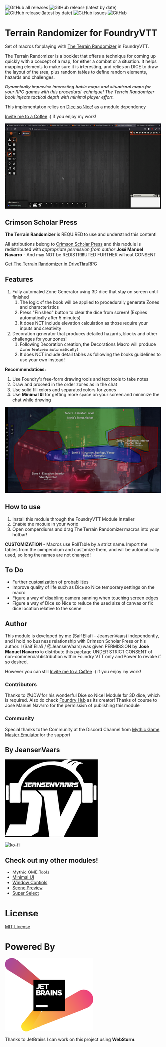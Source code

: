 ![GitHub all releases](https://img.shields.io/github/downloads/saif-ellafi/foundryvtt-terrain-randomizer/total?logo=GitHub) ![GitHub release (latest by date)](https://img.shields.io/github/downloads/saif-ellafi/foundryvtt-terrain-randomizer/latest/total) ![GitHub release (latest by date)](https://img.shields.io/github/v/release/saif-ellafi/foundryvtt-terrain-randomizer) ![GitHub issues](https://img.shields.io/github/issues-raw/saif-ellafi/foundryvtt-terrain-randomizer) ![GitHub](https://img.shields.io/github/license/saif-ellafi/foundryvtt-terrain-randomizer)
# Terrain Randomizer for FoundryVTT

Set of macros for playing
with [The Terrain Randomizer](https://www.drivethrurpg.com/product/359218/The-Terrain-Randomizer) in FoundryVTT.

The Terrain Randomizer is a booklet that offers a technique for coming up quickly with a concept of a map, for either a combat or a situation. It helps mapping elements to make sure it is interesting, and relies on DICE to draw the layout of the area, plus random tables to define random elements, hazards and challenges.

_Dynamically improvise interesting battle maps and situational maps for your RPG games with this procedural technique!
The Terrain Randomizer book injects tactical depth with minimal player effort._

This implementation relies on [Dice so Nice!](https://foundryvtt.com/packages/dice-so-nice) as a module dependency

[Invite me to a Coffee](#by-jeansenvaars) :) if you enjoy my work!

![randomizer-example.gif](randomizer-example.gif)

## Crimson Scholar Press

**The Terrain Randomizer** is REQUIRED to use and understand this content!

All attributions belong to [Crimson Scholar Press](https://www.drivethrurpg.com/browse/pub/19647/Crimson-Scholar-Press)
and this module is redistributed with _appropriate permission from author_ **José Manuel Navarro** - And may NOT be REDISTRIBUTED FURTHER without CONSENT

[Get The Terrain Randomizer in DriveThruRPG](https://www.drivethrurpg.com/product/359218/The-Terrain-Randomizer)

## Features

1. Fully automated Zone Generator using 3D dice that stay on screen until finished
   1. The logic of the book will be applied to procedurally generate Zones and characteristics
   2. Press "Finished" button to clear the dice from screen! (Expires automatically after 5 minutes)
   3. It does NOT include elevation calculation as those require your inputs and creativity
2. Decoration generator that produces detailed hazards, blocks and other challenges for your zones!
   1. Following Decoration creation, the Decorations Macro will produce Zone features automatically!
   2. It does NOT include detail tables as following the books guidelines to use your own instead!

**Recommendations:** 
1. Use Foundry's free-form drawing tools and text tools to take notes
2. Draw and proceed in the order zones as in the chat
3. Use solid fill colors and separated colors for zones 
4. Use **Minimal UI** for getting more space on your screen and minimize the chat while drawing

![example.png](example.png)

## How to use

1. Install this module through the FoundryVTT Module Installer
2. Enable the module in your world
3. Open compendiums and drag The Terrain Randomizer macros into your hotbar! 

**CUSTOMIZATION** - Macros use RollTable by a strict name. Import the tables from the compendium and customize them, and will be automatically used, so long the names are not changed!

## To Do
* Further customization of probabilities
* Improve quality of life such as Dice so Nice temporary settings on the macro
* Figure a way of disabling camera panning when touching screen edges
* Figure a way of DIce so Nice to reduce the used size of canvas or fix dice location relative to the scene

## Author

This module is developed by me (Saif Ellafi - JeansenVaars) independently, and I hold no business relationship with Crimson Scholar Press or his author. I (Saif Ellafi / @JeansenVaars) was given PERMISSION by **José Manuel Navarro** to distribute this package UNDER STRICT
CONSENT of non-commercial distribution within Foundry VTT only and Power to revoke if so desired.

However you can still [Invite me to a Coffee](#by-jeansenvaars) :) if you enjoy my work!

### Contributors

Thanks to @JDW for his wonderful Dice so Nice! Module for 3D dice, which is required. Also do check [Foundry Hub](https://www.foundryvtt-hub.com) as its creator!
Thanks of course to José Manuel Navarro for the permission of publishing this module

### Community

Special thanks to the Community at the Discord Channel from [Mythic Game Master Emulator](https://discord.gg/hyHUuZEt) for the support

## By JeansenVaars

![JVLogo](logo-small-black.png)

[![ko-fi](https://ko-fi.com/img/githubbutton_sm.svg)](https://ko-fi.com/V7V14D3AH)

## Check out my other modules!

* [Mythic GME Tools](https://github.com/saif-ellafi/foundryvtt-mythic-gme)
* [Minimal UI](https://github.com/saif-ellafi/foundryvtt-minimal-ui)
* [Window Controls](https://github.com/saif-ellafi/foundryvtt-window-controls)
* [Scene Preview](https://github.com/saif-ellafi/foundryvtt-scene-preview)
* [Super Select](https://github.com/saif-ellafi/foundryvtt-super-select)

# License

[MIT License](./LICENSE.md)

# Powered By

[![JetBrains](./jetbrains.svg)](https://www.jetbrains.com)

Thanks to JetBrains I can work on this project using **WebStorm**.
